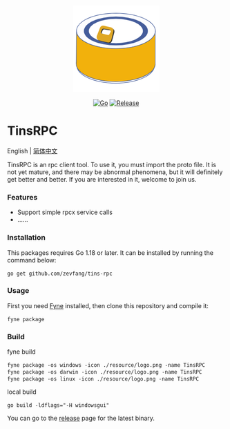 <p align="center">
  <img src="resource/logo.png" width="200" alt="TinsRPC Logo">
</p>

<div align=center>

[![Go](https://github.com/zevfang/tins-rpc/workflows/Go/badge.svg?branch=master)](https://github.com/zevfang/tins-rpc/actions)
[![Release](https://img.shields.io/github/v/release/zevfang/tins-rpc.svg?style=flat-square)](https://github.com/zevfang/tins-rpc)

</div>

# TinsRPC

English | [简体中文](README-CN.md)

TinsRPC is an rpc client tool. To use it, you must import the proto file. It is not yet mature, and there may be abnormal phenomena, but it will definitely get better and better. If you are interested in it, welcome to join us.

### Features

* Support simple rpcx service calls
* ……

### Installation

This packages requires Go 1.18 or later. It can be installed by running the command below:

```
go get github.com/zevfang/tins-rpc
```


### Usage

First you need [Fyne](https://github.com/fyne-io/fyne) installed, then clone this repository and compile it:
```
fyne package
```

### Build

fyne build
```
fyne package -os windows -icon ./resource/logo.png -name TinsRPC
fyne package -os darwin -icon ./resource/logo.png -name TinsRPC
fyne package -os linux -icon ./resource/logo.png -name TinsRPC
```

local build

```
go build -ldflags="-H windowsgui"
```

You can go to the [release](https://github.com/zevfang/tins-rpc/releases) page for the latest binary.


